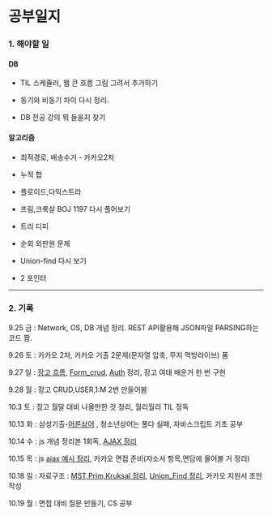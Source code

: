# 공부일지

### 1. 해야할 일

#### DB

- TIL 스케쥴러, 웹 큰 흐름 그림 그려서 추가하기

- 동기와 비동기 차이 다시 정리.
- DB 전공 강의 뭐 들을지 찾기

#### 알고리즘

- 최적경로, 배송수거 - 카카오2차

- 누적 합
- 플로이드,다익스트라
- 프림,크룩살 BOJ 1197 다시 풀어보기
- 트리 디피
- 순회 외판원 문제

- Union-find 다시 보기
- 2 포인터

---

### 2. 기록

9.25 금 : Network, OS, DB 개념 정리. REST API활용해 JSON파일 PARSING하는 코드 짬.

9.26 토 : 카카오 2차, 카카오 기출 2문제(문자열 압축, 무지 먹방라이브) 품

9.27 일 : [장고 흐름](https://github.com/hyunwoojeong123/TIL/blob/master/django/DJANGO_BIG_FLOW.md), [Form_crud](https://github.com/hyunwoojeong123/TIL/blob/master/django/FORM_CRUD.md), [Auth](https://github.com/hyunwoojeong123/TIL/blob/master/django/Auth.md) 정리, 장고 여태 배운거 한 번 구현

9.28 월 : 장고 CRUD,USER,1:M 2번 만들어봄

10.3 토 : 장고 월말 대비 나올만한 것 정리, 월리월리 TIL 정독

10.13 화 : 삼성기출-[어른상어](https://github.com/hyunwoojeong123/Algorithm/blob/master/BOJ/%EC%96%B4%EB%A5%B8%EC%83%81%EC%96%B4.py) , 청소년상어는 풀다 실패, 자바스크립트 기초 공부 

10.14 수 : js 개념 정리본 1회독, [AJAX 정리](https://github.com/hyunwoojeong123/TIL/blob/master/JavaScript/AJAX.md)

10.15 목 : js [ajax 예시 정리](https://github.com/hyunwoojeong123/TIL/blob/master/JavaScript/AJAX_example.md), 카카오 면접 준비(자소서 항목,면담에 물어볼 거 정리)

10.18 일 : 자료구조 : [MST,Prim,Kruksal 정리](https://github.com/hyunwoojeong123/TIL/blob/master/DS_n_Algorithm/Prim_Kruskal.md),  [Union_Find 정리](https://github.com/hyunwoojeong123/TIL/blob/master/DS_n_Algorithm/Union_Find(disjoint-set).md), 카카오 지원서 초안 작성

10.19 월 : 면접 대비 질문 만들기, CS 공부